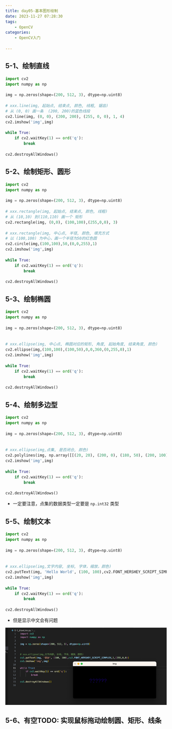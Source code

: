 ```yaml
---
title: day05-基本图形绘制
date: 2023-11-27 07:28:30
tags: 
	- OpenCV
categories: 
	- OpenCV入门

---
```






## 5-1、绘制直线

```python
import cv2
import numpy as np

img = np.zeros(shape=(200, 512, 3), dtype=np.uint8)

# xxx.line(img, 起始点, 结束点, 颜色, 线粗, 锯齿)
# 从 (0, 0) 画一条  (200, 200)的蓝色线段
cv2.line(img, (0, 0), (200, 200), (255, 0, 0), 1, 4)
cv2.imshow('img',img)

while True:
    if cv2.waitKey(1) == ord('q'):
        break

cv2.destroyAllWindows()

```





## 5-2、绘制矩形、圆形

```python
import cv2
import numpy as np

img = np.zeros(shape=(200, 512, 3), dtype=np.uint8)

# xxx.rectangle(img, 起始点, 结束点, 颜色, 线粗)
# 从 (10,10) 到(110,110) 画一个 矩形
cv2.rectangle(img, (0,0), (100,100),(255,0,0), 3)

# xxx.rectangle(img, 中心点, 半径, 颜色, 填充方式
# 以 (100,100) 为中心，画一个半径为50的红色圆
cv2.circle(img,(100,100),50,(0,0,255),1)
cv2.imshow('img',img)

while True:
    if cv2.waitKey(1) == ord('q'):
        break

cv2.destroyAllWindows()

```



## 5-3、绘制椭圆

```python
import cv2
import numpy as np

img = np.zeros(shape=(200, 512, 3), dtype=np.uint8)


# xxx.ellipse(img, 中心点, 椭圆对应的矩形, 角度, 起始角度, 结束角度, 颜色)
cv2.ellipse(img,(100,100),(100,50),0,0,360,(0,255,0),1)
cv2.imshow('img',img)

while True:
    if cv2.waitKey(1) == ord('q'):
        break

cv2.destroyAllWindows()

```



## 5-4、绘制多边型

```python
import cv2
import numpy as np

img = np.zeros(shape=(200, 512, 3), dtype=np.uint8)


# xxx.ellipse(img,点集, 是否闭合, 颜色)
cv2.polylines(img, np.array([[(20, 20), (200, 0), (180, 50), (200, 100), (0, 180)]], dtype=np.int32), True, (255, 0, 0))
cv2.imshow('img',img)

while True:
    if cv2.waitKey(1) == ord('q'):
        break

cv2.destroyAllWindows()

```

- 一定要注意，点集的数据类型一定要是 `np.int32` 类型



## 5-5、绘制文本

```python
import cv2
import numpy as np

img = np.zeros(shape=(200, 512, 3), dtype=np.uint8)


# xxx.ellipse(img,文字内容, 坐标, 字体，缩放，颜色)
cv2.putText(img, 'Hello World', (100, 100),cv2.FONT_HERSHEY_SCRIPT_SIMPLEX,1,(255,0,0))
cv2.imshow('img',img)

while True:
    if cv2.waitKey(1) == ord('q'):
        break

cv2.destroyAllWindows()

```

- 但是显示中文会有问题



![image-20231128093527414](day05-基本图形绘制/image-20231128093527414.png)



## 5-6、有空TODO: 实现鼠标拖动绘制圆、矩形、线条







